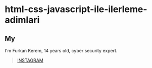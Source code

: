 # html-css-javascript-ile-ilerleme-adimlari

## My
I'm Furkan Kerem, 14 years old, cyber security expert.


> [INSTAGRAM](https://Instagram.com/fkerem.py/)
